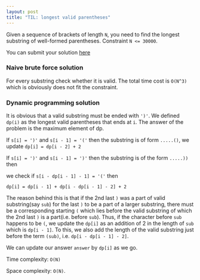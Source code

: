 ```yaml
---
layout: post
title: "TIL: longest valid parentheses"
---
```

Given a sequence of brackets of length `N`, you need to find the longest substring of well-formed parentheses. Constraint `N <= 30000`.

You can submit your solution [here](https://leetcode.com/problems/longest-valid-parentheses/)
### Naive brute force solution
For every substring check whether it is valid. The total time cost is `O(N^3)` which is obviously does not fit the constraint.
### Dynamic programming solution
It is obvious that a valid substring must be ended with `')'`. We defined `dp(i)` as the longest valid parentheses that ends at `i`. The answer of the problem is the maximum element of dp.

If `s[i] = ')'` and `s[i - 1] = '('` then the substring is of form `.....()`, we update `dp[i] = dp[i - 2] + 2`

If `s[i] = ')'` and `s[i - 1] = ')'` then the substring is of the form `.....))` then

we check if `s[i - dp[i - 1] - 1] = '('` then 

`dp[i] = dp[i - 1] + dp[i - dp[i - 1] - 2] + 2`

The reason behind this is that if the 2nd last `)` was a part of valid substring(say `sub`) for the last `)` to be a part of a larger substring, there must be a corresponding starting `(` which lies before the valid substring of which the 2nd last `)` is a part(i.e. before `sub`). Thus, if the character before `sub` happens to be `(`, we update the `dp[i]` as an addition of 2 in the length of `sub` which is `dp[i - 1]`. To this, we also add the length of the valid substring just before the term `(sub)`, i.e. `dp[i - dp[i - 1] - 2]`.

We can update our answer `answer` by `dp[i]` as we go.

Time complexity: `O(N)`

Space complexity: `O(N)`.
